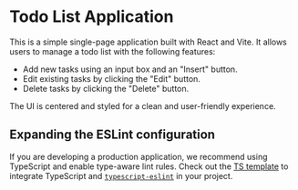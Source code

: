 # Todo List Application

This is a simple single-page application built with React and Vite. It allows users to manage a todo list with the following features:

- Add new tasks using an input box and an "Insert" button.
- Edit existing tasks by clicking the "Edit" button.
- Delete tasks by clicking the "Delete" button.

The UI is centered and styled for a clean and user-friendly experience.

## Expanding the ESLint configuration

If you are developing a production application, we recommend using TypeScript and enable type-aware lint rules. Check out the [TS template](https://github.com/vitejs/vite/tree/main/packages/create-vite/template-react-ts) to integrate TypeScript and [`typescript-eslint`](https://typescript-eslint.io) in your project.
